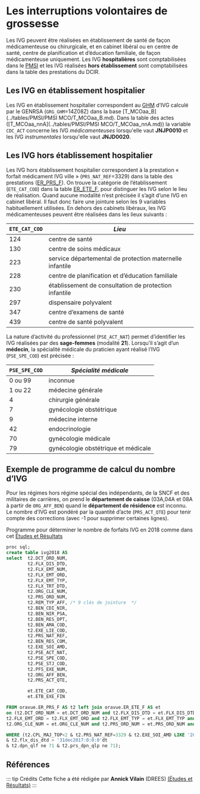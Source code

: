 # Les interruptions volontaires de grossesse
<!-- SPDX-License-Identifier: MPL-2.0 -->

Les IVG peuvent être réalisées en établissement de santé de façon médicamenteuse ou chirurgicale, et en cabinet libéral ou en centre de santé, centre de planification et d’éducation familiale, de façon médicamenteuse uniquement.
Les IVG **hospitalières** sont comptabilisées dans le [PMSI](../glossaire/PMSI.md) et les IVG réalisées **hors établissement** sont comptabilisées dans la table des prestations du DCIR.
## Les IVG en établissement hospitalier
Les IVG en établissement hospitalier correspondent au [GHM](../glossaire/GHM.md) d’IVG calculé par le GENRSA (`GRG_GHM`=14Z08Z) dans la base [T_MCOaa_B](../tables/PMSI/PMSI MCO/T_MCOaa_B.md). 
Dans la table des actes ([T_MCOaa_nnA](../tables/PMSI/PMSI MCO/T_MCOaa_nnA.md)) la variable `CDC_ACT` concerne les IVG *médicamenteuses* lorsqu'elle vaut **JNJP0010** et les IVG *instrumentales* lorsqu'elle vaut **JNJD0020**.
## Les IVG hors établissement hospitalier
Les IVG hors établissement hospitalier correspondent à la prestation « forfait médicament IVG ville » (`PRS_NAT_REF`=3329) dans la table des prestations ([ER_PRS_F](../tables/DCIR/ER_PRS_F.md)).
On trouve la catégorie de l’établissement (`ETE_CAT_COD`) dans la table [ER_ETE_F](../tables/DCIR/ER_ETE_F.md), pour distinguer les IVG selon le lieu de réalisation. Quand aucune modalité n’est précisée il s’agit d’une IVG en cabinet libéral. Il faut donc faire une jointure selon les 9 variables habituellement utilisées.
En dehors des cabinets libéraux, les IVG médicamenteuses peuvent être réalisées dans les lieux suivants :

| `ETE_CAT_COD` | *Lieu* |
| ---- | ------- | 
| 124 | centre de santé |		
| 130	| centre de soins médicaux |
| 223 | service départemental de protection maternelle infantile |
| 228	| centre de planification et d’éducation familiale |
| 230 |	établissement de consultation de protection infantile |
| 297 |	dispensaire polyvalent |
| 347 |			centre d’examens de santé |
| 439 |	centre de santé polyvalent|

La nature d’activité du professionnel (`PSE_ACT_NAT`) permet d’identifier les IVG réalisées par des **sage-femmes** (modalité **21**).
Lorsqu’il s’agit d’un **médecin**, la spécialité médicale du praticien ayant réalisé l’IVG (`PSE_SPE_COD`) est précisée :

|`PSE_SPE_COD`|*Spécialité médicale*|
| --- | ------- |
|0 ou 99 |		inconnue|
|1 ou 22|		médecine générale|
|4|			chirurgie générale|
|7|			gynécologie obstétrique|
|9|			médecine interne|
|42|			endocrinologie|
|70|			gynécologie médicale|
|79|			gynécologie obstétrique et médicale|


## Exemple de programme de calcul du nombre d’IVG
Pour les régimes hors régime spécial des indépendants, de la SNCF et des militaires de carrières, on prend le **département de caisse** (03A,04A et 08A à partir de `ORG_AFF_BEN`) quand le **département de résidence** est inconnu.
Le nombre d’IVG est pondéré par la quantité d’acte (`PRS_ACT_QTE`) pour tenir compte des corrections (avec -1 pour supprimer certaines lignes).


Programme pour déterminer le nombre de forfaits IVG en 2018 comme dans cet [Études et Résultats](https://drees.solidarites-sante.gouv.fr/etudes-et-statistiques/publications/etudes-et-resultats/article/224-300-interruptions-volontaires-de-grossesse-en-2018)
```sql
proc sql;
create table ivg2018 AS
select 	t2.DCT_ORD_NUM,
		t2.FLX_DIS_DTD,
		t2.FLX_EMT_NUM,
		t2.FLX_EMT_ORD,
		t2.FLX_EMT_TYP,
		t2.FLX_TRT_DTD,
		t2.ORG_CLE_NUM, 
		t2.PRS_ORD_NUM,
		t2.REM_TYP_AFF, /* 9 clés de jointure  */
		t2.BEN_CDI_NIR,
		t2.BEN_NIR_PSA,
		t2.BEN_RES_DPT,
		t2.BEN_AMA_COD,
		t2.EXE_LIE_COD,
		t2.PRS_NAT_REF,
		t2.BEN_RES_COM,
		t2.EXE_SOI_AMD,
		t2.PSE_ACT_NAT,
		t2.PSE_SPE_COD,
		t2.PSE_STJ_COD,
		t2.PFS_EXE_NUM,
		t2.ORG_AFF_BEN,
		t2.PRS_ACT_QTE,

		et.ETE_CAT_COD,
		et.ETB_EXE_FIN

FROM oravue.ER_PRS_F AS t2 left join oravue.ER_ETE_F AS et  
on (t2.DCT_ORD_NUM = et.DCT_ORD_NUM and t2.FLX_DIS_DTD = et.FLX_DIS_DTD and t2.FLX_EMT_NUM = et.FLX_EMT_NUM and
t2.FLX_EMT_ORD = t2.FLX_EMT_ORD and t2.FLX_EMT_TYP = et.FLX_EMT_TYP and t2.FLX_TRT_DTD = et.FLX_TRT_DTD and
t2.ORG_CLE_NUM = et.ORG_CLE_NUM and t2.PRS_ORD_NUM = et.PRS_ORD_NUM and t2.REM_TYP_AFF = et.REM_TYP_AFF)

WHERE (t2.CPL_MAJ_TOP<2 & t2.PRS_NAT_REF=3329 & t2.EXE_SOI_AMD LIKE '2018%'
& t2.flx_dis_dtd > '31dec2017:0:0:0'dt 
& t2.dpn_qlf ne 71 & t2.prs_dpn_qlp ne 71);
```
## Références

::: tip Crédits
Cette fiche a été rédigée par **Annick Vilain** (DREES) [(Études et Résultats)](https://drees.solidarites-sante.gouv.fr/etudes-et-statistiques/publications/etudes-et-resultats/article/224-300-interruptions-volontaires-de-grossesse-en-2018)
:::

